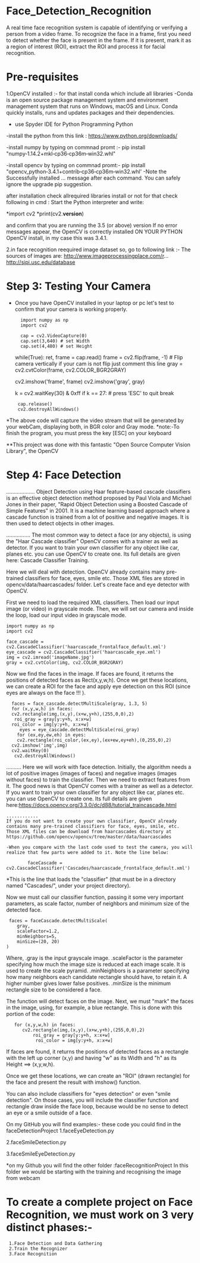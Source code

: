# Face_Detection_Recognition


A real time face recognition system is capable of identifying or verifying a person from a video frame. To recognize the face in a frame, first you need to detect whether the face is present in the frame. If it is present, mark it as a region of interest (ROI), extract the ROI and process it for facial recognition.
 
 
# Pre-requisites
1.OpenCV installed :- for that install conda which include all libraries 
  -Conda is an open source package management system and environment management system that runs on Windows, macOS and Linux. Conda quickly     installs, runs and updates packages and their dependencies. 
  -   use Spyder IDE for Python Programming Python 
  
  -install the python from this link :   https://www.python.org/downloads/
  
  -install numpy by typing on commnad promt :- pip install "numpy‑1.14.2+mkl‑cp36‑cp36m‑win32.whl"
  
  -install opencv by typing on commnad promt:- pip install "opencv_python‑3.4.1+contrib‑cp36‑cp36m‑win32.whl'
  -Note the Successfully installed … message after each command. You can safely ignore the upgrade pip suggestion.
  
  after installation check allrequired libraries install or not for that check following in cmd :
  Start the Python interpreter and write:
  
 *import cv2
*print(cv2.__version__)
 
and confirm that you are running the 3.5 (or above) version
If no error messages appear, the OpenCV is correctly installed ON YOUR PYTHON 
OpenCV install, in my case this was 3.4.1.
  
  2.in face recognition reequired image dataset so, go to following link :-
  The sources of images are:
     http://www.imageprocessingplace.com/r...
       http://sipi.usc.edu/database
# Step 3: Testing Your Camera
* Once you have OpenCV installed in your laptop or  pc  let's test to confirm that your camera is working properly.
 
        import numpy as np
        import cv2

        cap = cv2.VideoCapture(0)
        cap.set(3,640) # set Width
        cap.set(4,480) # set Height
 
    while(True):
    ret, frame = cap.read()
    frame = cv2.flip(frame, -1) # Flip camera vertically if your cam is not flip just comment this line 
    gray = cv2.cvtColor(frame, cv2.COLOR_BGR2GRAY)
    
    cv2.imshow('frame', frame)
    cv2.imshow('gray', gray)
    
    k = cv2.waitKey(30) & 0xff
    if k == 27: # press 'ESC' to quit
        break

       cap.release()
       cv2.destroyAllWindows()
       
*The above code will capture the video stream that will be generated by your webCam, displaying both, in BGR color and Gray mode.
*note:-To finish the program, you must press the key [ESC] on your keyboard

**This project was done with this fantastic "Open Source Computer Vision Library", the OpenCV

# Step 4: Face Detection
...................
Object Detection using Haar feature-based cascade classifiers is an effective object detection method proposed by Paul Viola and Michael Jones in their paper, "Rapid Object Detection using a Boosted Cascade of Simple Features" in 2001. It is a machine learning based approach where a cascade function is trained from a lot of positive and negative images. It is then used to detect objects in other images.

 ................
The most common way to detect a face (or any objects), is using the "Haar Cascade classifier"
OpenCV comes with a trainer as well as detector. If you want to train your own classifier for any object like car, planes etc. you can use OpenCV to create one. Its full details are given here: Cascade Classifier Training.

Here we will deal with detection. OpenCV already contains many pre-trained classifiers for face, eyes, smile etc. Those XML files are stored in opencv/data/haarcascades/ folder. Let's create face and eye detector with OpenCV.

First we need to load the required XML classifiers. Then load our input image (or video) in grayscale mode.
Then, we will set our camera and inside the loop, load our input video in grayscale mode.
  
  
    import numpy as np
    import cv2
    
    face_cascade = cv2.CascadeClassifier('haarcascade_frontalface_default.xml')
    eye_cascade = cv2.CascadeClassifier('haarcascade_eye.xml')
    img = cv2.imread('imageName.jpg')
    gray = cv2.cvtColor(img, cv2.COLOR_BGR2GRAY)
    
  Now we find the faces in the image. If faces are found, it returns the positions of detected faces as Rect(x,y,w,h). Once we get these   locations, we can create a ROI for the face and apply eye detection on this ROI (since eyes are always on the face !!! ).

      faces = face_cascade.detectMultiScale(gray, 1.3, 5)
      for (x,y,w,h) in faces:
      cv2.rectangle(img,(x,y),(x+w,y+h),(255,0,0),2)
       roi_gray = gray[y:y+h, x:x+w]
      roi_color = img[y:y+h, x:x+w]
         eyes = eye_cascade.detectMultiScale(roi_gray)
        for (ex,ey,ew,eh) in eyes:
        cv2.rectangle(roi_color,(ex,ey),(ex+ew,ey+eh),(0,255,0),2)
      cv2.imshow('img',img)
      cv2.waitKey(0)
       cv2.destroyAllWindows()
       
       
   ..........
    Here we will work with face detection. Initially, the algorithm needs a lot of positive images (images of faces) and negative images (images without faces) to train the classifier. Then we need to extract features from it. The good news is that OpenCV comes with a trainer as well as a detector. If you want to train your own classifier for any object like car, planes etc. you can use OpenCV to create one. Its full details are given here:https://docs.opencv.org/3.3.0/dc/d88/tutorial_traincascade.html
    
    ............
    If you do not want to create your own classifier, OpenCV already contains many pre-trained classifiers for face, eyes, smile, etc. Those XML files can be download from haarcascades directory at https://github.com/opencv/opencv/tree/master/data/haarcascades
    
    -When you compare with the last code used to test the camera, you will realize that few parts were added to it. Note the line below:

            faceCascade = cv2.CascadeClassifier('Cascades/haarcascade_frontalface_default.xml')
 
 *This is the line that loads the "classifier" (that must be in a directory named "Cascades/", under your project directory).
 

Now we must call our classifier function, passing it some very important parameters, as scale factor, number of neighbors and minimum size of the detected face. 

     faces = faceCascade.detectMultiScale(
        gray,     
        scaleFactor=1.2,
        minNeighbors=5,     
        minSize=(20, 20)
    )
    
    
 Where,
.gray is the input grayscale image.
.scaleFactor is the parameter specifying how much the image size is reduced at each image scale. It is used to create the scale pyramid.
.minNeighbors is a parameter specifying how many neighbors each candidate rectangle should have, to retain it. A higher number gives           lower false positives.
.minSize is the minimum rectangle size to be considered a face.





The function will detect faces on the image. Next, we must "mark" the faces in the image, using, for example, a blue rectangle. This is done with this portion of the code:

       for (x,y,w,h) in faces:
          cv2.rectangle(img,(x,y),(x+w,y+h),(255,0,0),2)
              roi_gray = gray[y:y+h, x:x+w]
               roi_color = img[y:y+h, x:x+w] 
               
               
               
               
 If faces are found, it returns the positions of detected faces as a rectangle with the left up corner (x,y)
 and having "w" as its Width and "h" as its Height ==> (x,y,w,h). 

Once we get these locations, we can create an "ROI" (drawn rectangle) for the face and present the result with imshow() function.

You can also include classifiers for "eyes detection" or even "smile detection". On those cases, you will include the classifier function and rectangle draw inside the face loop, because would be no sense to detect an eye or a smile outside of a face.

On my GitHub you will find  examples:-
these code you could find in the faceDetectionProject
1.faceEyeDetection.py

2.faceSmileDetection.py

3.faceSmileEyeDetection.py
 
 
 *on my Github you will find the other folder :faceRecognitionProject
 In this folder we would be starting with the training and recognising the image from webcam 

 
 
# To create a complete project on Face Recognition, we must work on 3 very distinct phases:-

     1.Face Detection and Data Gathering
     2.Train the Recognizer
     3.Face Recognition
 



